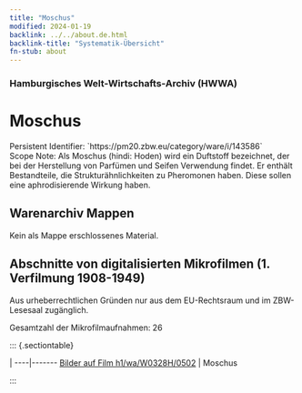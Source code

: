```yaml
---
title: "Moschus"
modified: 2024-01-19
backlink: ../../about.de.html
backlink-title: "Systematik-Übersicht"
fn-stub: about
---
```


### Hamburgisches Welt-Wirtschafts-Archiv (HWWA)

# Moschus

<div class="hint">Persistent Identifier: `https://pm20.zbw.eu/category/ware/i/143586`</div>

<div class="hint">
Scope Note: Als Moschus (hindi: Hoden) wird ein Duftstoff bezeichnet, der bei der Herstellung von Parfümen und Seifen Verwendung findet. Er enthält Bestandteile, die Strukturähnlichkeiten zu Pheromonen haben. Diese sollen eine aphrodisierende Wirkung haben.
</div>





## Warenarchiv Mappen





Kein als Mappe erschlossenes Material.



<a id="filmsections" />

## Abschnitte von digitalisierten Mikrofilmen (1. Verfilmung 1908-1949)

<p>Aus urheberrechtlichen Gründen nur aus dem EU-Rechtsraum und im ZBW-Lesesaal zugänglich.</p>


<p>Gesamtzahl der Mikrofilmaufnahmen: 26</p>





::: {.sectiontable}

 | 
----|-------
<a class="btn" href="https://pm20.zbw.eu/film/h1/wa/W0328H/0502" rel="nofollow">Bilder auf Film h1/wa/W0328H/0502</a> | Moschus


:::
















